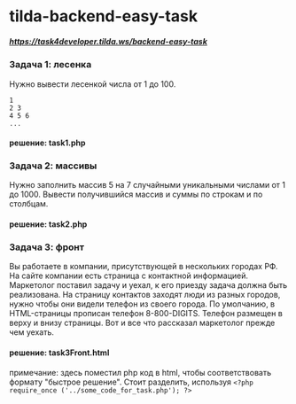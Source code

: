 # tilda-backend-easy-task

##### https://task4developer.tilda.ws/backend-easy-task

### Задача 1: лесенка
Нужно вывести лесенкой числа от 1 до 100.
```
1
2 3
4 5 6
... 
```
#### решение: task1.php

### Задача 2: массивы
Нужно заполнить массив 5 на 7 случайными уникальными числами от 1 до 1000.
Вывести получившийся массив и суммы по строкам и по столбцам.

#### решение: task2.php

### Задача 3: фронт
Вы работаете в компании, присутствующей в нескольких городах РФ. На сайте компании есть страница с контактной информацией. 
Маркетолог поставил задачу и уехал, к его приезду задача должна быть реализована.
На страницу контактов заходят люди из разных городов, нужно чтобы они видели телефон из своего города. 
По умолчанию, в HTML-страницы прописан телефон 8-800-DIGITS. Телефон размещен в верху и внизу страницы.
Вот и все что рассказал маркетолог прежде чем уехать.

#### решение: task3Front.html 
примечание: здесь поместил php код в html, чтобы соответствовать формату "быстрое решение". 
Стоит разделить, используя ```<?php require_once ('../some_code_for_task.php'); ?>``` 

